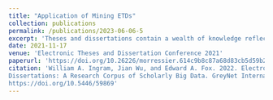 ```yaml
---
title: "Application of Mining ETDs"
collection: publications
permalink: /publications/2023-06-06-5
excerpt: 'Theses and dissertations contain a wealth of knowledge reflecting graduate students' exploration in a scholarly domain. Although print submission was common practice early on'
date: 2021-11-17
venue: 'Electronic Theses and Dissertation Conference 2021'
paperurl: 'https://doi.org/10.26226/morressier.614c9b8c87a68d83cb5d59b2'
citation: 'William A. Ingram, Jian Wu, and Edward A. Fox. 2022. Electronic Theses and
Dissertations: A Research Corpus of Scholarly Big Data. GreyNet International.
https://doi.org/10.5446/59869'
---
```

